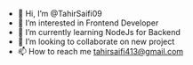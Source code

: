 - 👋 Hi, I’m @TahirSaifi09
- 👀 I’m interested in Frontend Developer
- 🌱 I’m currently learning NodeJs for Backend
- 💞️ I’m looking to collaborate on new project
- 📫 How to reach me tahirsaifi413@gmail.com
<!---
TahirSaifi09/TahirSaifi09 is a ✨ special ✨ repository because its `README.md` (this file) appears on your GitHub profile.
You can click the Preview link to take a look at your changes.
--->
